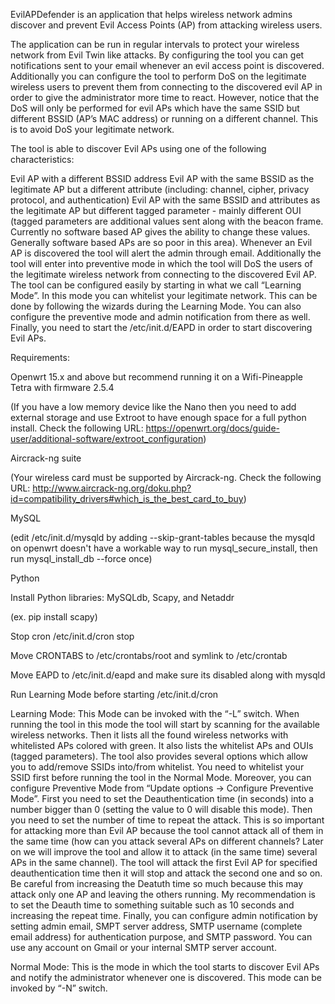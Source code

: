 EvilAPDefender is an application that helps wireless network admins discover and prevent Evil Access Points (AP) from attacking wireless users.

The application can be run in regular intervals to protect your wireless network from Evil Twin like attacks. By configuring the tool you can get notifications sent to your email whenever an evil access point is discovered. Additionally you can configure the tool to perform DoS on the legitimate wireless users to prevent them from connecting to the discovered evil AP in order to give the administrator more time to react. However, notice that the DoS will only be performed for evil APs which have the same SSID but different BSSID (AP’s MAC address) or running on a different channel. This is to avoid DoS your legitimate network.

The tool is able to discover Evil APs using one of the following characteristics:

Evil AP with a different BSSID address Evil AP with the same BSSID as the legitimate AP but a different attribute (including: channel, cipher, privacy protocol, and authentication) Evil AP with the same BSSID and attributes as the legitimate AP but different tagged parameter - mainly different OUI (tagged parameters are additional values sent along with the beacon frame. Currently no software based AP gives the ability to change these values. Generally software based APs are so poor in this area). Whenever an Evil AP is discovered the tool will alert the admin through email. Additionally the tool will enter into preventive mode in which the tool will DoS the users of the legitimate wireless network from connecting to the discovered Evil AP. The tool can be configured easily by starting in what we call “Learning Mode”. In this mode you can whitelist your legitimate network. This can be done by following the wizards during the Learning Mode. You can also configure the preventive mode and admin notification from there as well. Finally, you need to start the /etc/init.d/EAPD in order to start discovering Evil APs.

Requirements:

Openwrt 15.x and above but recommend running it on a Wifi-Pineapple Tetra with firmware 2.5.4

(If you have a low memory device like the Nano then you need to add external storage and use Extroot to have enough space for a full python install. Check the following URL: https://openwrt.org/docs/guide-user/additional-software/extroot_configuration)

Aircrack-ng suite

(Your wireless card must be supported by Aircrack-ng. Check the following URL: http://www.aircrack-ng.org/doku.php?id=compatibility_drivers#which_is_the_best_card_to_buy)

MySQL

(edit /etc/init.d/mysqld by adding --skip-grant-tables because the mysqld on openwrt doesn't have a workable way to run mysql_secure_install, then run mysql_install_db --force once)

Python

Install Python libraries: MySQLdb, Scapy, and Netaddr

(ex. pip install scapy)

Stop cron /etc/init.d/cron stop

Move CRONTABS to /etc/crontabs/root and symlink to /etc/crontab

Move EAPD to /etc/init.d/eapd and make sure its disabled along with mysqld 

Run Learning Mode before starting /etc/init.d/cron

Learning Mode: This Mode can be invoked with the “-L” switch. When running the tool in this mode the tool will start by scanning for the available wireless networks. Then it lists all the found wireless networks with whitelisted APs colored with green. It also lists the whitelist APs and OUIs (tagged parameters). The tool also provides several options which allow you to add/remove SSIDs into/from whitelist. You need to whitelist your SSID first before running the tool in the Normal Mode. Moreover, you can configure Preventive Mode from “Update options -> Configure Preventive Mode”. First you need to set the Deauthentication time (in seconds) into a number bigger than 0 (setting the value to 0 will disable this mode). Then you need to set the number of time to repeat the attack. This is so important for attacking more than Evil AP because the tool cannot attack all of them in the same time (how can you attack several APs on different channels? Later on we will improve the tool and allow it to attack (in the same time) several APs in the same channel). The tool will attack the first Evil AP for specified deauthentication time then it will stop and attack the second one and so on. Be careful from increasing the Deatuth time so much because this may attack only one AP and leaving the others running. My recommendation is to set the Deauth time to something suitable such as 10 seconds and increasing the repeat time. Finally, you can configure admin notification by setting admin email, SMPT server address, SMTP username (complete email address) for authentication purpose, and SMTP password. You can use any account on Gmail or your internal SMTP server account.

Normal Mode: This is the mode in which the tool starts to discover Evil APs and notify the administrator whenever one is discovered. This mode can be invoked by “-N” switch.